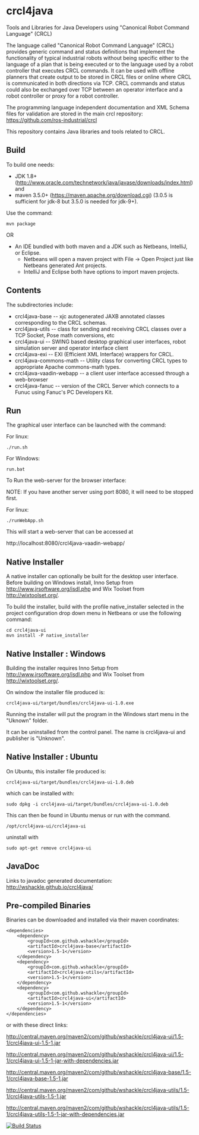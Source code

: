 # crcl4java
Tools and Libraries for Java Developers using "Canonical Robot Command Language" (CRCL)

The language called "Canonical Robot Command Language" (CRCL) provides generic command and status definitions that implement the functionality of typical industrial robots without being specific either to the language of a plan that is being executed or to the language used by a robot controller that executes CRCL commands. It can be used with offline planners that create output to be stored in CRCL files or online where CRCL is communicated in both directions via TCP. CRCL commands and status could also be exchanged over TCP between an operator interface and a robot controller or proxy for a robot controller.

The programming language independent documentation and XML Schema files for 
validation are stored in the main crcl repository:  https://github.com/ros-industrial/crcl

This repository contains Java libraries and tools related to CRCL.


Build
-----


To build one needs:
  * JDK 1.8+ (http://www.oracle.com/technetwork/java/javase/downloads/index.html)  and
  * maven 3.5.0+ (https://maven.apache.org/download.cgi)  (3.0.5 is sufficient for jdk-8 but 3.5.0 is needed for jdk-9+).
  
Use the command:

    mvn package
    
OR 

  * An IDE bundled with both maven and a JDK such as Netbeans, IntelliJ, or Eclipse.
      * Netbeans will open a maven project with File -> Open Project just like Netbeans generated Ant projects.
      * IntelliJ and Eclipse both have options to import maven projects.


Contents
--------

The subdirectories include:

   * crcl4java-base  -- xjc autogenerated JAXB annotated classes corresponding to the CRCL schemas.
   * crcl4java-utils -- class for sending and receiving CRCL classes over a TCP Socket, Pose math conversions, etc
   * crcl4java-ui --  SWING based desktop graphical user interfaces, robot simulation server and operator interface client
   * crcl4java-exi --  EXI (Efficient XML Interface) wrappers for CRCL.
   * crcl4java-commons-math --  Utility class for converting CRCL types to appropriate Apache commons-math types.
   * crcl4java-vaadin-webapp --  a client user interface accessed through a web-browser
   * crcl4java-fanuc  -- version of the CRCL Server which connects to a Funuc using Fanuc's PC Developers Kit.

 
Run
---

The graphical user interface can be launched with the command:

For linux:

    ./run.sh

For Windows:

    run.bat


To Run the web-server for the browser interface:

NOTE: If you have another server using port 8080, it will need to be stopped first.


For linux:

    ./runWebApp.sh


This will start a web-server that can be accessed at 

http://localhost:8080/crcl4java-vaadin-webapp/

Native Installer
----------------

A native installer can optionally be built for the desktop user interface. Before building on Windows install, Inno Setup from http://www.jrsoftware.org/isdl.php and Wix Toolset from http://wixtoolset.org/.

To build the installer, build with the profile native_installer selected in the project configuration drop down menu in Netbeans or use the following command:

    cd crcl4java-ui
    mvn install -P native_installer

Native Installer : Windows
-------------------------

Building the installer requires Inno Setup from http://www.jrsoftware.org/isdl.php and Wix Toolset from http://wixtoolset.org/.

On window the installer file produced is:

    crcl4java-ui/target/bundles/crcl4java-ui-1.0.exe

Running the installer will put the program in the Windows start menu in the "Uknown" folder.

It can be uninstalled from the control panel. The name is crcl4java-ui and publisher is "Unknown".


Native Installer : Ubuntu
-------------------------

On Ubuntu, this installer file produced is:

    crcl4java-ui/target/bundles/crcl4java-ui-1.0.deb

which can be installed with:

    sudo dpkg -i crcl4java-ui/target/bundles/crcl4java-ui-1.0.deb

This can then be found in Ubuntu menus or run with the command.

    /opt/crcl4java-ui/crcl4java-ui

uninstall with

    sudo apt-get remove crcl4java-ui

JavaDoc
-------------------------

Links to javadoc generated documentation: http://wshackle.github.io/crcl4java/

Pre-compiled Binaries
-------------------------

Binaries can be downloaded and installed via their maven coordinates:

    <dependencies>
        <dependency>
            <groupId>com.github.wshackle</groupId>
            <artifactId>crcl4java-base</artifactId>
            <version>1.5-1</version>
        </dependency>
        <dependency>
            <groupId>com.github.wshackle</groupId>
            <artifactId>crcl4java-utils</artifactId>
            <version>1.5-1</version>
        </dependency>
        <dependency>
            <groupId>com.github.wshackle</groupId>
            <artifactId>crcl4java-ui</artifactId>
            <version>1.5-1</version>
        </dependency>
    </dependencies>

or with these direct links:  

http://central.maven.org/maven2/com/github/wshackle/crcl4java-ui/1.5-1/crcl4java-ui-1.5-1.jar

http://central.maven.org/maven2/com/github/wshackle/crcl4java-ui/1.5-1/crcl4java-ui-1.5-1-jar-with-dependencies.jar

http://central.maven.org/maven2/com/github/wshackle/crcl4java-base/1.5-1/crcl4java-base-1.5-1.jar

http://central.maven.org/maven2/com/github/wshackle/crcl4java-utils/1.5-1/crcl4java-utils-1.5-1.jar

http://central.maven.org/maven2/com/github/wshackle/crcl4java-utils/1.5-1/crcl4java-utils-1.5-1-jar-with-dependencies.jar

 
[![Build Status](https://travis-ci.org/usnistgov/crcl.svg?branch=master)](https://travis-ci.org/usnistgov/crcl)